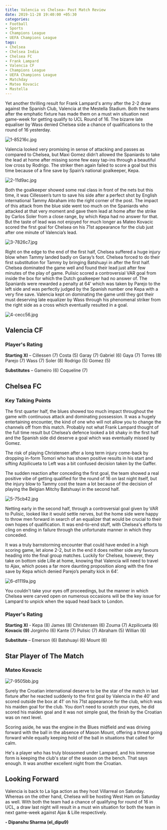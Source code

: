 ```yaml
---
title: Valencia vs Chelsea– Post Match Review
date: 2019-11-28 19:40:00 +05:30
categories:
- Football
- Sports
- Champions League
- UEFA Champions League
tags:
- Chelsea
- Chelsea India
- Chelsea FC
- Frank Lampard
- Valencia CF
- Champions League
- UEFA Champions League
- Matchday
- Mateo Kovacic
- Mastella
---
```


Yet another thrilling result for Frank Lampard's army after the 2-2 draw against the Spanish Club, Valencia at the Mestella Stadium. Both the teams after the emphatic fixture has made them on a must win situation next game-week for getting qualify to UCL Round of 16.  The bizarre late equaliser by Wass denied Chelsea side a chance of qualifications to the round of 16 yesterday. 

![1-85216c.jpg](/uploads/1-85216c.jpg)

Valencia looked very promising in sense of attacking and passes as compared to Chelsea, but Maxi Gomez didn’t allowed the Spaniards to take the lead at home after missing some few easy tap-ins through a beautiful low cross by Rodrigo. The striker then again failed to score a goal but this time because of a fine save by Spain’s national goalkeeper, Kepa. 

![2-11d9ac.jpg](/uploads/2-11d9ac.jpg)

Both the goalkeeper showed some real class in front of the nets but this time, it was Cillessen’s turn to save his side after a perfect shot by English international Tammy Abraham into the right corner of the post. The impact of this attack from the blue side went too much on the Spaniards who attacked at that very moment and gave them lead at home after the strike by Carlos Soler from a close range, by which Kepa had no answer for that. But the taste of lead was not enjoyed for much longer as Mateo Kovacic scored the first goal for Chelsea on his 71st appearance for the club just after one minute of Valencia’s lead. 

![3-7826c7.jpg](/uploads/3-7826c7.jpg)

Right on the edge to the end of the first half, Chelsea suffered a huge injury blow when Tammy landed badly on Garay’s foot. Chelsea forced to do their first substitution for Tammy by bringing Batshuayi in after the first half. Chelsea dominated the game well and found their lead just after few minutes of the play of game. Pulisic scored a controversial VAR goal from inside the box for which the Dutch goalkeeper had no answer of. The Spaniards were rewarded a penalty at 64’ which was taken by Parejo to the left side and was perfectly judged by the Spanish number one Kepa with a very fine save. Valencia kept on dominating the game until they got their must deserving late equalizer by Wass through his phenomenal striker from the right side as a cross which eventually resulted in a goal. 

![4-cecc56.jpg](/uploads/4-cecc56.jpg)

## Valencia CF

### Player's Rating

**Starting XI** – Cillessen (7) Costa (5) Garay (7) Gabriel (6) Gaya (7) Torres (8) Parejo (7) Wass (7) Soler (8) Rodrigo (5) Gomez (5)

**Substitutes** – Gameiro (6) Coqueline (7)

## Chelsea FC

### Key Talking Points

The first quarter half, the blues showed too much impact throughout the game with continuous attack and dominating possession. It was a hugely entertaining encounter, the kind of one who will not allow you to change the channels off from this match. Probably not what Frank Lampard thought of the full time result but Chelsea’s defence looked a bit shaky in the first half and the Spanish side did deserve a goal which was eventually missed by Gomez.

The risk of playing Christensen after a long term injury come-back by dropping in-form Tomori who has shown positive results in his start and sifting Azpilicueta to Left was a bit confused decision taken by the Gaffer.

The sudden reaction after conceding the first goal, the team showed a real positive vibe of getting qualified for the round of 16 on last night itself, but the injury blow to Tammy cost the team a lot because of the decision of playing the Belgian Mitchy Batshuayi in the second half. 

![5-75cb42.jpg](/uploads/5-75cb42.jpg)  

Netting early in the second half, through a controversial goal given by VAR to Pulisic, looked like it would settle nerves, but the home side were happy to throw men forward in search of an equalizer that would be crucial to their own hopes of qualification. It was end-to-end stuff, with Chelsea's efforts to cling on ending in failure through the unfortunate manner in which they conceded. 

It was a truly barnstorming encounter that could have ended in a high scoring game, let alone 2-2, but in the end it does neither side any favours heading into the final group matches. Luckily for Chelsea, however, they take on bottom side Lille at home, knowing that Valencia will need to travel to Ajax, which poses a far more daunting proposition along with the fine save by Kepa which denied Parejo’s penalty kick in 64’.

![6-d1119a.jpg](/uploads/6-d1119a.jpg)

You couldn't take your eyes off proceedings, but the manner in which Chelsea were carved open on numerous occasions will be the key issue for Lampard to unpick when the squad head back to London. 

### Player's Rating

**Starting XI** - Kepa (8) James (8) Christensen (6) Zouma (7) Azpilicueta (6) **Kovacic (9)** Jorginho (6) Kante (7) Pulisic (7) Abraham (5) Willian (6)

**Substitute** – Emerson (6) Batshuayi (6) Mount (6)

## Star Player of The Match
### Mateo Kovacic

![7-9505bb.jpg](/uploads/7-9505bb.jpg)

Surely the Croatian international deserve to be the star of the match in last fixture after he reacted suddenly to the first goal by Valencia in the 40’ and scored outside the box at 41’ on his 71st appearance for the club, which was his maiden goal for the club. You don’t need to scratch your eyes, he did scored his maiden goal and it was not simple goal, the finish by the Croatian was on next level. 

Scoring aside, he was the engine in the Blues midfield and was driving forward with the ball in the absence of Mason Mount, offering a threat going forward while equally keeping hold of the ball in situations that called for calm.

He's a player who has truly blossomed under Lampard, and his immense form is keeping the club's star of the season on the bench. That says enough. It was another excellent night from the Croatian. 

## Looking Forward
Valencia is back to La liga action as they host Villarreal on Saturday. Whereas on the other hand, Chelsea will be hosting West Ham on Saturday as well. With both the team had a chance of qualifying for round of 16 in UCL, a draw last night will result in a must win situation for both the team in next game-week against Ajax & Lille respectively. 

**- Dipanshu Sharma (el_dipu9)**